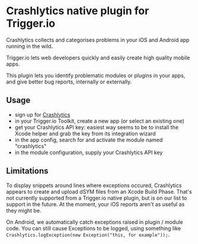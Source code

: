 # Crashlytics native plugin for Trigger.io

Crashlytics collects and categorises problems in your iOS and Android app running in the wild.

Trigger.io lets web developers quickly and easily create high quality mobile apps.

This plugin lets you identify problematic modules or plugins in your apps, and give better bug reports, internally or externally.

## Usage

* sign up for [Crashlytics](https://crashlytics.com/)
* in your Trigger.io Toolkit, create a new app (or select an existing one)
* get your Crashlytics API key: easiest way seems to be to install the Xcode helper and grab the key from its integration wizard
* in the app config, search for and activate the module named "crashlytics"
* in the module configuration, supply your Crashlytics API key

## Limitations
To display snippets around lines where exceptions occured, Crashlytics appears to create and upload dSYM files from an Xcode Build Phase. That's not currently supported from a Trigger.io native plugin, but is on our list to support in the future. At the moment, your iOS reports aren't as useful as they might be.

On Android, we automatically catch exceptions raised in plugin / module code. You can still cause Exceptions to be logged, using something like `Crashlytics.logException(new Exception("this, for example"));`.
